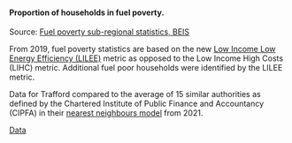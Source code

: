 #### Proportion of households in fuel poverty.

Source: <a href='https://www.gov.uk/government/collections/fuel-poverty-sub-regional-statistics' target='_blank'>Fuel poverty sub-regional statistics, BEIS</a>

From 2019, fuel poverty statistics are based on the new <a href='https://assets.publishing.service.gov.uk/government/uploads/system/uploads/attachment_data/file/966517/Fuel_Poverty_Factsheet_2019_data.pdf' target='_blank'>Low Income Low Energy Efficiency (LILEE)</a> metric as opposed to the Low Income High Costs (LIHC) metric.  Additional fuel poor households were identified by the LILEE metric.

Data for Trafford compared to the average of 15 similar authorities as defined by the Chartered Institute of Public Finance and Accountancy (CIPFA) in their <a href='https://www.cipfa.org/services/cipfastats/nearest-neighbour-model' target='_blank'>nearest neighbours model</a> from 2021.
 
 
<a href="https://www.trafforddatalab.io/corporate_plan/data/poverty/fuel_poverty.csv" aria-label="Download the data" class="downloadButton" target="_blank" download>Data <span class="fas fa-download"></span></a>
